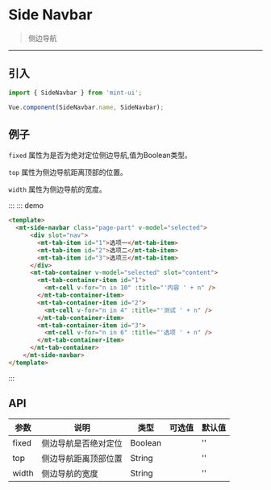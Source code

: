 # Side Navbar

> 侧边导航

-------------

## 引入

```javascript
import { SideNavbar } from 'mint-ui';

Vue.component(SideNavbar.name, SideNavbar);
```

## 例子

`fixed` 属性为是否为绝对定位侧边导航,值为Boolean类型。

`top` 属性为侧边导航距离顶部的位置。

`width` 属性为侧边导航的宽度。


:::
::: demo
```html
<template>
  <mt-side-navbar class="page-part" v-model="selected">
      <div slot="nav">
        <mt-tab-item id="1">选项一</mt-tab-item>
        <mt-tab-item id="2">选项二</mt-tab-item>
        <mt-tab-item id="3">选项三</mt-tab-item>
      </div>
      <mt-tab-container v-model="selected" slot="content">
        <mt-tab-container-item id="1">
          <mt-cell v-for="n in 10" :title="'内容 ' + n" />
        </mt-tab-container-item>
        <mt-tab-container-item id="2">
          <mt-cell v-for="n in 4" :title="'测试 ' + n" />
        </mt-tab-container-item>
        <mt-tab-container-item id="3">
          <mt-cell v-for="n in 6" :title="'选项 ' + n" />
        </mt-tab-container-item>
      </mt-tab-container>
    </mt-side-navbar>
</template>

```
:::

## API
| 参数 | 说明 | 类型 | 可选值 | 默认值 |
|------|-------|---------|-------|--------|
| fixed | 侧边导航是否绝对定位 | Boolean | | '' |
| top | 侧边导航距离顶部位置 | String | | '' |
| width | 侧边导航的宽度 | String | | '' |

<style>
  .mint-side-navbar .navbar.is-fixed {
    position:absolute !important;
  }
  .demo-block .source {
    position:relative !important;
  }
  .page-component .side-nav {
    margin-left:0;
  }
</style>